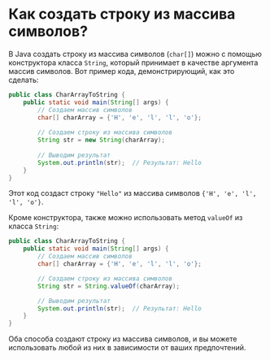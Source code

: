 # Как создать строку из массива символов?

В Java создать строку из массива символов (`char[]`) можно с помощью конструктора класса `String`, который принимает в качестве аргумента массив символов. Вот пример кода, демонстрирующий, как это сделать:

```java
public class CharArrayToString {
    public static void main(String[] args) {
        // Создаем массив символов
        char[] charArray = {'H', 'e', 'l', 'l', 'o'};
        
        // Создаем строку из массива символов
        String str = new String(charArray);
        
        // Выводим результат
        System.out.println(str);  // Результат: Hello
    }
}
```

Этот код создаст строку `"Hello"` из массива символов `{'H', 'e', 'l', 'l', 'o'}`.

Кроме конструктора, также можно использовать метод `valueOf` из класса `String`:

```java
public class CharArrayToString {
    public static void main(String[] args) {
        // Создаем массив символов
        char[] charArray = {'H', 'e', 'l', 'l', 'o'};

        // Создаем строку из массива символов
        String str = String.valueOf(charArray);

        // Выводим результат
        System.out.println(str);  // Результат: Hello
    }
}
```

Оба способа создают строку из массива символов, и вы можете использовать любой из них в зависимости от ваших предпочтений.